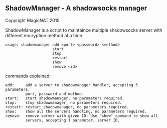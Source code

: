 ShadowManager - A shadowsocks manager
---

Copyright MagicNAT 2015


ShadowManager is a script to maintaince multiple shadowsocks server with different encryption method at a time.

	usage: shadowmanager add <port> <password> <method>
	                     start
	                     stop
	                     restart
	                     show
	                     remove <id>

commands explained:

	add:     add a server to shadowmanager handler, accepting 3 parameters,
	         port, password and method.
	start:   start shadowmanager, no parameters required.
	stop:    stop shadowmanager, no parameters required.
	restart: restart shadowmanager, no parameters required.
	show:    show all the servers handling, no parameters required.
	remove:  remove server with given ID. Use "show" command to show all
	         servers, accepting 1 parameter, server ID.